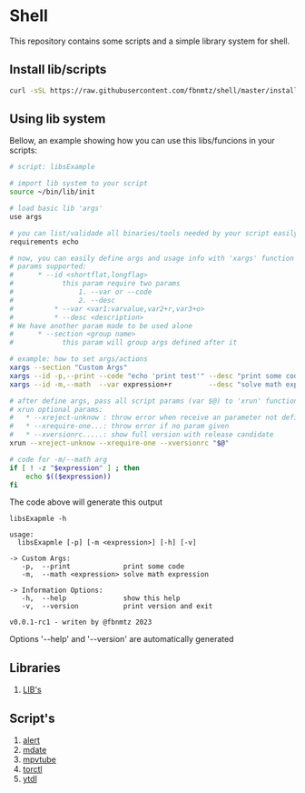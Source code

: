 <!--
 ############################################################################
 Project: shell (none)
 File...: readme.md
 Created: Friday, 2022/12/30 - 04:54:21
 Author.: @fbnmtz, (fabiano.matoz@gmail.com)
 ~·~·~·~·~·~·~·~·~·~·~·~·~~·~·~·~·~·~·~·~·~·~·~·~·~~·~·~·~·~·~~·~·~·~·~·~·~·~
 Last Modified: Saturday, 2023/01/07 - 08:57:06
 Modified By..: @fbnmtz, (fabiano.matoz@gmail.com)
 ~·~·~·~·~·~·~·~·~·~·~·~·~~·~·~·~·~·~·~·~·~·~·~·~·~~·~·~·~·~·~~·~·~·~·~·~·~·~
 Version: 0.0.10.155
 ~·~·~·~·~·~·~·~·~·~·~·~·~~·~·~·~·~·~·~·~·~·~·~·~·~~·~·~·~·~·~~·~·~·~·~·~·~·~
 Description: 
  >
 ############################################################################
 HISTORY:
-->
# Shell

This repository contains some scripts and a simple library system for shell.

## Install lib/scripts

```bash
curl -sSL https://raw.githubusercontent.com/fbnmtz/shell/master/install-shell | bash 

```

## Using lib system

Bellow, an example showing how you can use this libs/funcions in your scripts:

```bash
# script: libsExample

# import lib system to your script
source ~/bin/lib/init  

# load basic lib 'args'
use args

# you can list/validade all binaries/tools needed by your script easily using 'requirements' function
requirements echo

# now, you can easily define args and usage info with 'xargs' function
# params supported:
#      * --id <shortflat,longflag>
#            this param require two params 
#                1. --var or --code
#                2. --desc
#          * --var <var1:varvalue,var2+r,var3+o>
#          * --desc <description>
# We have another param made to be used alone 
#      * --section <group name>
#            this param will group args defined after it

# example: how to set args/actions
xargs --section "Custom Args"
xargs --id -p,--print --code "echo 'print test'" --desc "print some code"
xargs --id -m,--math  --var expression+r         --desc "solve math expression" 

# after define args, pass all script params (var $@) to 'xrun' function 
# xrun optional params:
#   * --xreject-unknow : throw error when receive an parameter not defined with 'xargs'
#   * --xrequire-one...: throw error if no param given
#   * --xversionrc.....: show full version with release candidate
xrun --xreject-unknow --xrequire-one --xversionrc "$@"

# code for -m/--math arg
if [ ! -z "$expression" ] ; then
    echo $(($expression))
fi

```

The code above will generate this output
```
libsExapmle -h

usage:
  libsExapmle [-p] [-m <expression>] [-h] [-v]

-> Custom Args:
   -p,  --print             print some code
   -m,  --math <expression> solve math expression

-> Information Options:
   -h,  --help              show this help
   -v,  --version           print version and exit

v0.0.1-rc1 - writen by @fbnmtz 2023

``` 
Options '--help' and '--version' are automatically generated

## Libraries

1. [LIB's](./lib/readme.md)
## Script's
   
1. [alert](docs/alert.md)
2. [mdate](docs/mdate.md)
3. [mpvtube](docs/mpvtube.md)
4. [torctl](docs/torctl.md)
5. [ytdl](docs/ytdl.md)
